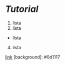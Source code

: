 # **_Tutorial_**
1. lista
2. lista
 * lista
4. lista

[link](https://google.com/)
[background]: #0d1117
